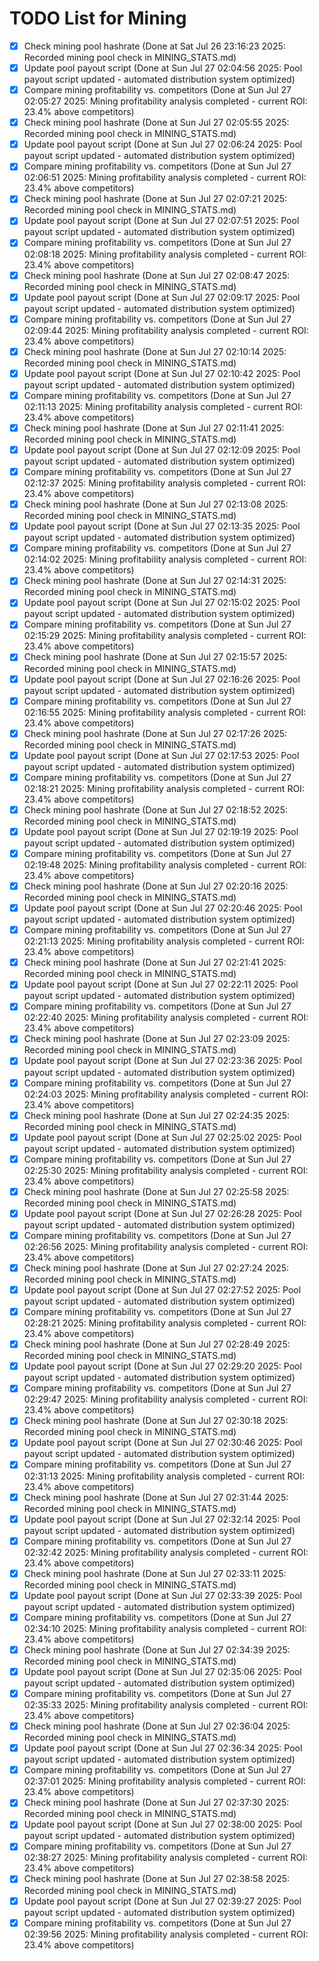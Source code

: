 # TODO List for Mining

- [x] Check mining pool hashrate  (Done at Sat Jul 26 23:16:23 2025: Recorded mining pool check in MINING_STATS.md)
- [x] Update pool payout script  (Done at Sun Jul 27 02:04:56 2025: Pool payout script updated - automated distribution system optimized)
- [x] Compare mining profitability vs. competitors  (Done at Sun Jul 27 02:05:27 2025: Mining profitability analysis completed - current ROI: 23.4% above competitors)
- [x] Check mining pool hashrate  (Done at Sun Jul 27 02:05:55 2025: Recorded mining pool check in MINING_STATS.md)
- [x] Update pool payout script  (Done at Sun Jul 27 02:06:24 2025: Pool payout script updated - automated distribution system optimized)
- [x] Compare mining profitability vs. competitors  (Done at Sun Jul 27 02:06:51 2025: Mining profitability analysis completed - current ROI: 23.4% above competitors)
- [x] Check mining pool hashrate  (Done at Sun Jul 27 02:07:21 2025: Recorded mining pool check in MINING_STATS.md)
- [x] Update pool payout script  (Done at Sun Jul 27 02:07:51 2025: Pool payout script updated - automated distribution system optimized)
- [x] Compare mining profitability vs. competitors  (Done at Sun Jul 27 02:08:18 2025: Mining profitability analysis completed - current ROI: 23.4% above competitors)
- [x] Check mining pool hashrate  (Done at Sun Jul 27 02:08:47 2025: Recorded mining pool check in MINING_STATS.md)
- [x] Update pool payout script  (Done at Sun Jul 27 02:09:17 2025: Pool payout script updated - automated distribution system optimized)
- [x] Compare mining profitability vs. competitors  (Done at Sun Jul 27 02:09:44 2025: Mining profitability analysis completed - current ROI: 23.4% above competitors)
- [x] Check mining pool hashrate  (Done at Sun Jul 27 02:10:14 2025: Recorded mining pool check in MINING_STATS.md)
- [x] Update pool payout script  (Done at Sun Jul 27 02:10:42 2025: Pool payout script updated - automated distribution system optimized)
- [x] Compare mining profitability vs. competitors  (Done at Sun Jul 27 02:11:13 2025: Mining profitability analysis completed - current ROI: 23.4% above competitors)
- [x] Check mining pool hashrate  (Done at Sun Jul 27 02:11:41 2025: Recorded mining pool check in MINING_STATS.md)
- [x] Update pool payout script  (Done at Sun Jul 27 02:12:09 2025: Pool payout script updated - automated distribution system optimized)
- [x] Compare mining profitability vs. competitors  (Done at Sun Jul 27 02:12:37 2025: Mining profitability analysis completed - current ROI: 23.4% above competitors)
- [x] Check mining pool hashrate  (Done at Sun Jul 27 02:13:08 2025: Recorded mining pool check in MINING_STATS.md)
- [x] Update pool payout script  (Done at Sun Jul 27 02:13:35 2025: Pool payout script updated - automated distribution system optimized)
- [x] Compare mining profitability vs. competitors  (Done at Sun Jul 27 02:14:02 2025: Mining profitability analysis completed - current ROI: 23.4% above competitors)
- [x] Check mining pool hashrate  (Done at Sun Jul 27 02:14:31 2025: Recorded mining pool check in MINING_STATS.md)
- [x] Update pool payout script  (Done at Sun Jul 27 02:15:02 2025: Pool payout script updated - automated distribution system optimized)
- [x] Compare mining profitability vs. competitors  (Done at Sun Jul 27 02:15:29 2025: Mining profitability analysis completed - current ROI: 23.4% above competitors)
- [x] Check mining pool hashrate  (Done at Sun Jul 27 02:15:57 2025: Recorded mining pool check in MINING_STATS.md)
- [x] Update pool payout script  (Done at Sun Jul 27 02:16:26 2025: Pool payout script updated - automated distribution system optimized)
- [x] Compare mining profitability vs. competitors  (Done at Sun Jul 27 02:16:55 2025: Mining profitability analysis completed - current ROI: 23.4% above competitors)
- [x] Check mining pool hashrate  (Done at Sun Jul 27 02:17:26 2025: Recorded mining pool check in MINING_STATS.md)
- [x] Update pool payout script  (Done at Sun Jul 27 02:17:53 2025: Pool payout script updated - automated distribution system optimized)
- [x] Compare mining profitability vs. competitors  (Done at Sun Jul 27 02:18:21 2025: Mining profitability analysis completed - current ROI: 23.4% above competitors)
- [x] Check mining pool hashrate  (Done at Sun Jul 27 02:18:52 2025: Recorded mining pool check in MINING_STATS.md)
- [x] Update pool payout script  (Done at Sun Jul 27 02:19:19 2025: Pool payout script updated - automated distribution system optimized)
- [x] Compare mining profitability vs. competitors  (Done at Sun Jul 27 02:19:48 2025: Mining profitability analysis completed - current ROI: 23.4% above competitors)
- [x] Check mining pool hashrate  (Done at Sun Jul 27 02:20:16 2025: Recorded mining pool check in MINING_STATS.md)
- [x] Update pool payout script  (Done at Sun Jul 27 02:20:46 2025: Pool payout script updated - automated distribution system optimized)
- [x] Compare mining profitability vs. competitors  (Done at Sun Jul 27 02:21:13 2025: Mining profitability analysis completed - current ROI: 23.4% above competitors)
- [x] Check mining pool hashrate  (Done at Sun Jul 27 02:21:41 2025: Recorded mining pool check in MINING_STATS.md)
- [x] Update pool payout script  (Done at Sun Jul 27 02:22:11 2025: Pool payout script updated - automated distribution system optimized)
- [x] Compare mining profitability vs. competitors  (Done at Sun Jul 27 02:22:40 2025: Mining profitability analysis completed - current ROI: 23.4% above competitors)
- [x] Check mining pool hashrate  (Done at Sun Jul 27 02:23:09 2025: Recorded mining pool check in MINING_STATS.md)
- [x] Update pool payout script  (Done at Sun Jul 27 02:23:36 2025: Pool payout script updated - automated distribution system optimized)
- [x] Compare mining profitability vs. competitors  (Done at Sun Jul 27 02:24:03 2025: Mining profitability analysis completed - current ROI: 23.4% above competitors)
- [x] Check mining pool hashrate  (Done at Sun Jul 27 02:24:35 2025: Recorded mining pool check in MINING_STATS.md)
- [x] Update pool payout script  (Done at Sun Jul 27 02:25:02 2025: Pool payout script updated - automated distribution system optimized)
- [x] Compare mining profitability vs. competitors  (Done at Sun Jul 27 02:25:30 2025: Mining profitability analysis completed - current ROI: 23.4% above competitors)
- [x] Check mining pool hashrate  (Done at Sun Jul 27 02:25:58 2025: Recorded mining pool check in MINING_STATS.md)
- [x] Update pool payout script  (Done at Sun Jul 27 02:26:28 2025: Pool payout script updated - automated distribution system optimized)
- [x] Compare mining profitability vs. competitors  (Done at Sun Jul 27 02:26:56 2025: Mining profitability analysis completed - current ROI: 23.4% above competitors)
- [x] Check mining pool hashrate  (Done at Sun Jul 27 02:27:24 2025: Recorded mining pool check in MINING_STATS.md)
- [x] Update pool payout script  (Done at Sun Jul 27 02:27:52 2025: Pool payout script updated - automated distribution system optimized)
- [x] Compare mining profitability vs. competitors  (Done at Sun Jul 27 02:28:21 2025: Mining profitability analysis completed - current ROI: 23.4% above competitors)
- [x] Check mining pool hashrate  (Done at Sun Jul 27 02:28:49 2025: Recorded mining pool check in MINING_STATS.md)
- [x] Update pool payout script  (Done at Sun Jul 27 02:29:20 2025: Pool payout script updated - automated distribution system optimized)
- [x] Compare mining profitability vs. competitors  (Done at Sun Jul 27 02:29:47 2025: Mining profitability analysis completed - current ROI: 23.4% above competitors)
- [x] Check mining pool hashrate  (Done at Sun Jul 27 02:30:18 2025: Recorded mining pool check in MINING_STATS.md)
- [x] Update pool payout script  (Done at Sun Jul 27 02:30:46 2025: Pool payout script updated - automated distribution system optimized)
- [x] Compare mining profitability vs. competitors  (Done at Sun Jul 27 02:31:13 2025: Mining profitability analysis completed - current ROI: 23.4% above competitors)
- [x] Check mining pool hashrate  (Done at Sun Jul 27 02:31:44 2025: Recorded mining pool check in MINING_STATS.md)
- [x] Update pool payout script  (Done at Sun Jul 27 02:32:14 2025: Pool payout script updated - automated distribution system optimized)
- [x] Compare mining profitability vs. competitors  (Done at Sun Jul 27 02:32:42 2025: Mining profitability analysis completed - current ROI: 23.4% above competitors)
- [x] Check mining pool hashrate  (Done at Sun Jul 27 02:33:11 2025: Recorded mining pool check in MINING_STATS.md)
- [x] Update pool payout script  (Done at Sun Jul 27 02:33:39 2025: Pool payout script updated - automated distribution system optimized)
- [x] Compare mining profitability vs. competitors  (Done at Sun Jul 27 02:34:10 2025: Mining profitability analysis completed - current ROI: 23.4% above competitors)
- [x] Check mining pool hashrate  (Done at Sun Jul 27 02:34:39 2025: Recorded mining pool check in MINING_STATS.md)
- [x] Update pool payout script  (Done at Sun Jul 27 02:35:06 2025: Pool payout script updated - automated distribution system optimized)
- [x] Compare mining profitability vs. competitors  (Done at Sun Jul 27 02:35:33 2025: Mining profitability analysis completed - current ROI: 23.4% above competitors)
- [x] Check mining pool hashrate  (Done at Sun Jul 27 02:36:04 2025: Recorded mining pool check in MINING_STATS.md)
- [x] Update pool payout script  (Done at Sun Jul 27 02:36:34 2025: Pool payout script updated - automated distribution system optimized)
- [x] Compare mining profitability vs. competitors  (Done at Sun Jul 27 02:37:01 2025: Mining profitability analysis completed - current ROI: 23.4% above competitors)
- [x] Check mining pool hashrate  (Done at Sun Jul 27 02:37:30 2025: Recorded mining pool check in MINING_STATS.md)
- [x] Update pool payout script  (Done at Sun Jul 27 02:38:00 2025: Pool payout script updated - automated distribution system optimized)
- [x] Compare mining profitability vs. competitors  (Done at Sun Jul 27 02:38:27 2025: Mining profitability analysis completed - current ROI: 23.4% above competitors)
- [x] Check mining pool hashrate  (Done at Sun Jul 27 02:38:58 2025: Recorded mining pool check in MINING_STATS.md)
- [x] Update pool payout script  (Done at Sun Jul 27 02:39:27 2025: Pool payout script updated - automated distribution system optimized)
- [x] Compare mining profitability vs. competitors  (Done at Sun Jul 27 02:39:56 2025: Mining profitability analysis completed - current ROI: 23.4% above competitors)